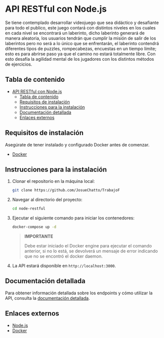 # API RESTful con Node.js

Se tiene contemplado desarrollar videojuego que sea didáctico y desafiante para todo el publico, este juego contará con distintos niveles en los cuales en cada nivel se encontrará un laberinto, dicho laberinto generará de manera aleatoria, los usuarios tendrán que cumplir la misión de salir de los laberintos pero no será a lo único que se enfrentarán, el laberinto contendrá diferentes tipos de puzzles, rompecabezas, encuestas en un tiempo límite; esto es para abrirse paso ya que el camino no estará totalmente libre. Con esto desafía la agilidad mental de los jugadores con los distintos métodos de ejercicios.

## Tabla de contenido

- [API RESTful con Node.js](#api-restful-con-nodejs)
  - [Tabla de contenido](#tabla-de-contenido)
  - [Requisitos de instalación](#requisitos-de-instalación)
  - [Instrucciones para la instalación](#instrucciones-para-la-instalación)
  - [Documentación detallada](#documentación-detallada)
  - [Enlaces externos](#enlaces-externos)

## Requisitos de instalación

Asegúrate de tener instalado y configurado Docker antes de comenzar.

- [Docker](https://www.docker.com)

## Instrucciones para la instalación

1. Clonar el repositorio en la máquina local:
   
   ```sh
   git clone https://github.com/JosueChatto/TrabajoF
   ```

2. Navegar al directorio del proyecto:
   
   ```sh
   cd node-restful
   ```

3. Ejecutar el siguiente comando para iniciar los contenedores:

    ```sh
    docker-compose up -d
    ```

    > **IMPORTANTE**
    >
    > Debe estar iniciado el Docker engine para ejecutar el comando anterior,
    > si no lo está, se devolverá un mensaje de error indicando que no se
    > encontró el docker daemon.

4. La API estará disponible en `http://localhost:3000`.

## Documentación detallada

Para obtener información detallada sobre los endpoints y cómo utilizar la API,
consulta la [documentación detallada](./docs/README.md).

## Enlaces externos

- [Node.js](https://www.nodejs.org)
- [Docker](https://www.docker.com)